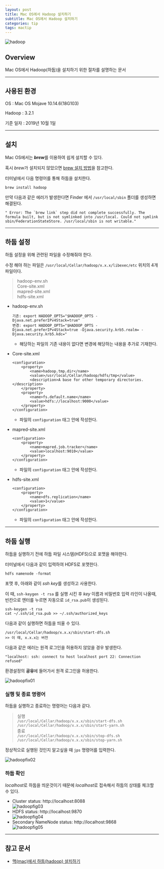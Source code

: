 ```yaml
---
layout: post
title: Mac OS에서 Hadoop 설치하기
subtitle: Mac OS에서 Hadoop 설치하기
categories: tip
tags: mactip
---
```


![hadoop](/assets/img/logo/hadoop-logo.png "hadoop")

## Overview

Mac OS에서 Hadoop(하둡)을 설치하기 위한 절차를 설명하는 문서

***

## 사용된 환경

OS : Mac OS Mojave 10.14.6(18G103)

Hadoop : 3.2.1

기준 일자 : 2019년 10월 1일

***

## 설치

Mac OS에서는 ***brew***를 이용하여 쉽게 설치할 수 있다.

혹시 *brew*가 설치되지 않았으면 [brew 설치 방법](https://whitepaek.tistory.com/3)을 참고한다.

터미널에서 다음 명령어를 통해 하둡을 설치한다.

```
brew install hadoop
```

만약 다음과 같은 에러가 발생한다면 Finder 에서 `/usr/local/sbin` 폴더를 생성하면 해결된다.

```
" Error: The `brew link` step did not complete successfully. The formula built, but is not symlinked into /usr/local. Could not symlink sbin/FederationStateStore. /usr/local/sbin is not writable."
```

***

## 하둡 설정

하둡 설정을 위해 관련된 파일을 수정해줘야 한다.

수정 해야 하는 파일은 `/usr⁩/⁨local⁩/Cellar⁩/hadoop⁩/x.x.x/libexec⁩/etc` 위치의 4개 파일이다.

> hadoop-env.sh  
> Core-site.xml  
> mapred-site.xml  
> hdfs-site.xml

- hadoop-env.sh

    ```
    기존: export HADOOP_OPTS="$HADOOP_OPTS -Djava.net.preferIPv4Stack=true"
    변경: export HADOOP_OPTS="$HADOOP_OPTS -Djava.net.preferIPv4Stack=true -Djava.security.krb5.realm= -Djava.security.krb5.kdc="  
    ```
    - 해당하는 파일의 기존 내용이 없다면 변경에 해당하는 내용을 추가로 기재한다.

- Core-site.xml

    ```
    <configuration>
        <property>
            <name>hadoop.tmp.dir</name>
            <value>/usr/local/Cellar/hadoop/hdfs/tmp</value>
            <description>A base for other temporary directories.</description>
        </property>
        <property>
            <name>fs.default.name</name>
            <value>hdfs://localhost:9000</value>
        </property>
    </configuration>
    ```

    - 파일의 `configuration` 태그 안에 작성한다.

- mapred-site.xml
  
    ```
    <configuration>
        <property>
            <name>mapred.job.tracker</name>
            <value>localhost:9010</value>
        </property>
    </configuration>
    ```

    - 파일의 `configuration` 태그 안에 작성한다.

- hdfs-site.xml

    ```
    <configuration>
        <property>
            <name>dfs.replication</name>
            <value>1</value>
        </property>
    </configuration>
    ```

    - 파일의 `configuration` 태그 안에 작성한다.

***

## 하둡 실행

하둡을 실행하기 전에 하둡 파일 시스템(HDFS)으로 포맷을 해야한다.

터미널에서 다음과 같이 입력하여 HDFS로 포맷한다.

```
hdfs namenode -format
```

포맷 후, 아래와 같이 *ssh key*를 생성하고 사용한다.

이 때, `ssh-keygen -t rsa` 를 실행 시킨 후 *key* 이름과 비밀번호 입력 라인이 나올때, 빈칸으로 엔터를 누르면 자동으로 `id_rsa.pub`이 생성된다.

```
ssh-keygen -t rsa
cat ~/.ssh/id_rsa.pub >> ~/.ssh/authorized_keys
```

다음과 같이 실행하면 하둡을 띄울 수 있다.

```
/usr/local/Cellar/hadoop/x.x.x/sbin/start-dfs.sh
>> 이 때, x.x.x는 버전
```

다음과 같은 에러는 원격 로그인을 허용하지 않았을 경우 발생한다.

```
"localhost: ssh: connect to host localhost port 22: Connection refused"
```

환경설정의 **공유**에 들어가서 원격 로그인을 허용한다.

![hadoopfix01](/assets/img/tip/mactip/hadoop/hadoop-fig01.png "hadoopfix01")

### 실행 및 종료 명령어

하둡을 실행하고 종료하는 명령어는 다음과 같다.

> 실행  
> `/usr/local/Cellar/hadoop/x.x.x/sbin/start-dfs.sh`  
> `/usr/local/Cellar/hadoop/x.x.x/sbin/start-yarn.sh`  
> 종료  
> `/usr/local/Cellar/hadoop/x.x.x/sbin/stop-dfs.sh`  
> `/usr/local/Cellar/hadoop/x.x.x/sbin/stop-yarn.sh`  

정상적으로 실행된 것인지 알고싶을 때 `jps` 명령어를 입력한다.

![hadoopfix02](/assets/img/tip/mactip/hadoop/hadoop-fig02.png "hadoopfix02")

### 하둡 확인

*localhost*로 하둡을 띄운것이기 때문에 *localhost*로 접속해서 하둡의 상태를 체크할 수 있다.

- Cluster status: http://localhost:8088  
![hadoopfig03](/assets/img/tip/mactip/hadoop/hadoop-fig03.png "hadoopfig03")
- HDFS status: http://localhost:9870  
![hadoopfig04](/assets/img/tip/mactip/hadoop/hadoop-fig04.png "hadoopfig04")
- Secondary NameNode status: http://localhost:9868  
![hadoopfig05](/assets/img/tip/mactip/hadoop/hadoop-fig05.png "hadoopfig05")

***

## 참고 문서

- [맥(mac)에서 하둡(hadoop) 설치하기](https://tariat.tistory.com/492)